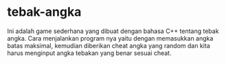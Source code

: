 # tebak-angka
Ini adalah game sederhana yang dibuat dengan bahasa C++ tentang tebak angka.
Cara menjalankan program nya yaitu dengan memasukkan angka batas maksimal, kemudian diberikan cheat angka yang random dan kita harus menginput angka tebakan yang benar sesuai cheat.
